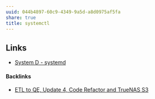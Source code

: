 ```yaml
---
uuid: 044b4897-60c9-4349-9a5d-a8d0975af5fa
share: true
title: systemctl
---
```

## Links

* [System D - systemd](../2bf93e44-adcb-4d5a-9d85-4d82015e6983)

#### Backlinks

* [ETL to QE, Update 4, Code Refactor and TrueNAS S3](/d59dbed7-08bd-462e-8f87-24a80c791f46)